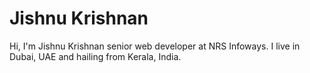 # Jishnu Krishnan

Hi, I'm Jishnu Krishnan senior web developer at NRS Infoways. I live in Dubai, UAE and hailing from Kerala, India.
